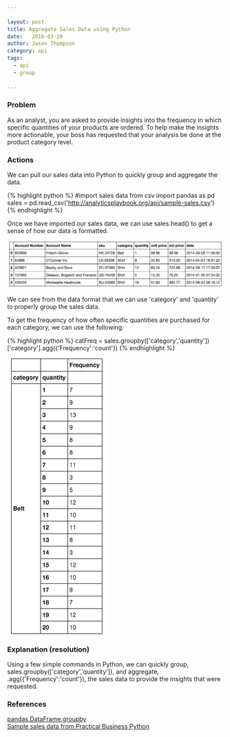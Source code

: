 ```yaml
---

layout: post
title: Aggregate Sales Data using Python
date:   2016-03-20
author: Jason Thompson
category: api
tags:
  - api
  - group
  
---
```


### Problem
As an analyst, you are asked to provide insights into the frequency in which specific quantities of your products are ordered. To help make the insights more actionable, your boss has requested that your analysis be done at the product category level.


### Actions
We can pull our sales data into Python to quickly group and aggregate the data.

{% highlight python %}
#import sales data from csv
import pandas as pd
sales = pd.read_csv('http://analyticsplaybook.org/api/sample-sales.csv')
{% endhighlight %}

Once we have imported our sales data, we can use sales.head() to get a sense of how our data is formatted.

![Sample Sales Data](/images/pygroup_sample_sales.png)

We can see from the data format that we can use 'category' and 'quantity' to properly group the sales data. 

To get the frequency of how often specific quantities are purchased for each category, we can use the following:

{% highlight python %}
catFreq = sales.groupby(['category','quantity'])['category'].agg({'Frequency':'count'})
{% endhighlight %}

![Sample Sales Data](/images/pygroup_sample_results.png)



### Explanation (resolution)

Using a few simple commands in Python, we can quickly group, sales.groupby(['category','quantity']), and aggregate, .agg({'Frequency':'count'}), the sales data to provide the insights that were requested. 



### References
[pandas.DataFrame.groupby](http://pandas.pydata.org/pandas-docs/stable/generated/pandas.DataFrame.groupby.html) <br>
[Sample sales data from Practical Business Python](http://pbpython.com/extras/sample-sales.csv)
